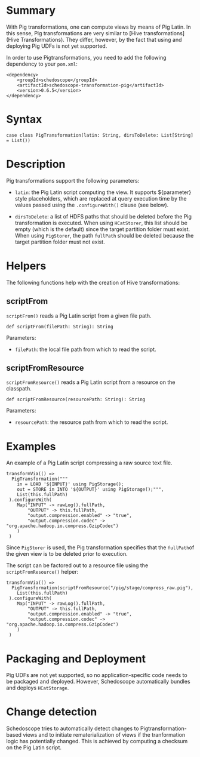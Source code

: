 # Summary

With Pig transformations, one can compute views by means of Pig Latin. In this sense, Pig transformations are very similar to [Hive transformations](Hive Transformations). They differ, however, by the fact that using and deploying Pig UDFs is not yet supported.

In order to use Pigtransformations, you need to add the following dependency to your `pom.xml`:

    <dependency>
        <groupId>schedoscope</groupId>
        <artifactId>schedoscope-transformation-pig</artifactId>
        <version>0.6.5</version>
    </dependency>


# Syntax

    case class PigTransformation(latin: String, dirsToDelete: List[String] = List())

# Description

Pig transformations support the following parameters:

* `latin`: the Pig Latin script computing the view. It supports ${parameter} style placeholders, which are replaced at query execution time by the values passed using the `.configureWith()` clause (see below).

* `dirsToDelete`: a list of HDFS paths that should be deleted before the Pig transformation is executed. When using `HCatStorer`, this list should be empty (which is the default) since the target partition folder must exist. When using `PigStorer`, the path `fullPath` should be deleted because the target partition folder must not exist.

# Helpers

The following functions help with the creation of Hive transformations:

## scriptFrom

`scriptFrom()` reads a Pig Latin script from a given file path.

    def scriptFrom(filePath: String): String

Parameters:
* `filePath`: the local file path from which to read the script.

## scriptFromResource

`scriptFromResource()` reads a Pig Latin script from a resource on the classpath.

    def scriptFromResource(resourcePath: String): String

Parameters:

* `resourcePath`: the resource path from which to read the script.

# Examples

An example of a Pig Latin script compressing a raw source text file.

    transformVia(() =>
      PigTransformation("""
        in = LOAD '${INPUT}' using PigStorage();
        out = STORE in INTO '${OUTPUT}' using PigStorage();""",
        List(this.fullPath)
     ).configureWith(
        Map("INPUT" -> rawLog().fullPath,
            "OUTPUT" -> this.fullPath,
            "output.compression.enabled" -> "true",
            "output.compression.codec" -> "org.apache.hadoop.io.compress.GzipCodec")             
        )
     )

Since `PigStorer` is used, the Pig transformation specifies that the `fullPath`of the given view is to be deleted prior to execution. 

The script can be factored out to a resource file using the `scriptFromResource()` helper:

    transformVia(() =>
      PigTransformation(scriptFromResource("/pig/stage/compress_raw.pig"),
        List(this.fullPath)
     ).configureWith(
        Map("INPUT" -> rawLog().fullPath,
            "OUTPUT" -> this.fullPath,
            "output.compression.enabled" -> "true",
            "output.compression.codec" -> "org.apache.hadoop.io.compress.GzipCodec")             
        )
     )


# Packaging and Deployment

Pig UDFs are not yet supported, so no application-specific code needs to be packaged and deployed. However, Schedoscope automatically bundles and deploys `HCatStorage`.

# Change detection

Schedoscope tries to automatically detect changes to Pigtransformation-based views and to initiate rematerialization of views if the tranformation logic has potentially changed. This is achieved by computing a checksum on the Pig Latin script.

